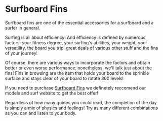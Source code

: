 # Surfboard Fins
Surfboard fins are one of the essential accessories for a surfboard and a surfer in general. 

Surfing is all about efficiency! And efficiency is defined by numerous factors: your fitness degree, your surfing's abilities, your weight, your versatility, the board you trip, great deals of various other stuff and the fins of your journey!   

Of course, there are various ways to incorporate the factors and obtain better or even worse performance; nonetheless, we'll talk just about the fins! Fins in browsing are the item that holds your board to the sprinkle surface and stays clear of your board to rotate 360 levels!

If you need to purchase [Surfboard Fins](https://modelsandsurf.com.au/collections/surfboard-fins "Surfboard fins | Models and Surf") we definetely reccomend our models and surf website to get the best offer! 

Regardless of how many guides you could read, the completion of the day is simply a mix of physics and feelings! Try as many different combinations as you can and listen to your body.

